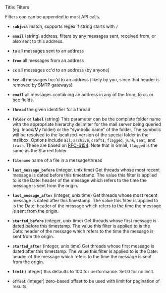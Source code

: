 Title: Filters

Filters can can be appended to most API calls.

* **`subject`** match, supports regex if string starts with `/`

* **`email`** (string) address. filters by any messages sent, received from, or also sent to this address.


* **`to`** all messages sent to an address

* **`from`** all messages from an address

* **`cc`** all messages cc'd to an address (by anyone)

* **`bcc`** all messages bcc'd to an address (likely by you, since that header is removed by SMTP gateways)

* **`email`** all messages containing an address in any of the from, to cc or bcc fields.

* **`thread`** the given identifier for a thread

* **`folder`** or **`label`** (string) This parameter can be the complete folder name with the appropriate hierarchy delimiter for the mail server being queried (eg. Inbox/My folder) or the "symbolic name" of the folder. The symbolic will be resolved to the localized-version of the special folder in the mailbox. Options include `all`, `archive`, `drafts`, `flagged`, `junk`, `sent`, and `trash`. These are based on [RFC-6154](http://tools.ietf.org/html/rfc6154). Note that in Gmail, `flagged` is the same as the Starred folder.

* **`filename`** name of a file in a message/thread

* **`last_message_before`** (integer, unix time) Get threads whose most recent message is dated before this timestamp. The value this filter is applied to is the Date: header of the message which refers to the time the message is sent from the origin.

* **`last_message_after`** (integer, unix time) Get threads whose most recent message is dated after this timestamp. The value this filter is applied to is the Date: header of the message which refers to the time the message is sent from the origin.

* **`started_before`** (integer, unix time) Get threads whose first message is dated before this timestamp. The value this filter is applied to is the Date: header of the message which refers to the time the message is sent from the origin.

* **`started_after`** (integer, unix time) Get threads whose first message is dated after this timestamp. The value this filter is applied to is the Date: header of the message which refers to the time the message is sent from the origin.

* **`limit`** (integer) this defaults to 100 for performance. Set 0 for no limit.

* **`offset`** (integer) zero-based offset to be used with limit for pagination of results

